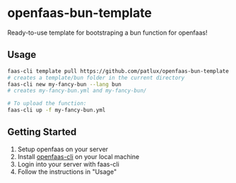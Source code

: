 # openfaas-bun-template

Ready-to-use template for bootstraping a bun function for openfaas!

## Usage

```sh
faas-cli template pull https://github.com/patlux/openfaas-bun-template
# creates a template/bun folder in the current directory
faas-cli new my-fancy-bun --lang bun
# creates my-fancy-bun.yml and my-fancy-bun/

# To upload the function:
faas-cli up -f my-fancy-bun.yml
```

## Getting Started

1. Setup openfaas on your server
2. Install [openfaas-cli](https://github.com/openfaas/faas-cli) on your local machine
3. Login into your server with faas-cli
4. Follow the instructions in "Usage"



